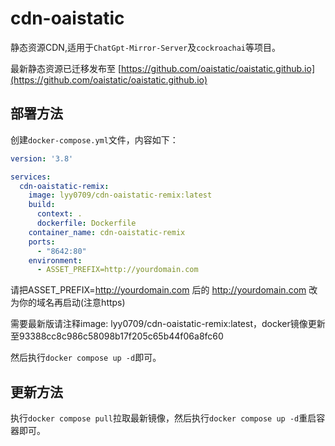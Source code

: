 # cdn-oaistatic
静态资源CDN,适用于`ChatGpt-Mirror-Server`及`cockroachai`等项目。

最新静态资源已迁移发布至 [https://github.com/oaistatic/oaistatic.github.io](https://github.com/oaistatic/oaistatic.github.io)

## 部署方法

创建`docker-compose.yml`文件，内容如下：

```yaml
version: '3.8'

services:
  cdn-oaistatic-remix:
    image: lyy0709/cdn-oaistatic-remix:latest
    build:
      context: .
      dockerfile: Dockerfile
    container_name: cdn-oaistatic-remix
    ports:
      - "8642:80"
    environment:
      - ASSET_PREFIX=http://yourdomain.com
```
请把ASSET_PREFIX=http://yourdomain.com 后的 http://yourdomain.com 改为你的域名再启动(注意https)

需要最新版请注释image: lyy0709/cdn-oaistatic-remix:latest，docker镜像更新至93388cc8c986c58098b17f205c65b44f06a8fc60

然后执行`docker compose up -d`即可。

## 更新方法

执行`docker compose pull`拉取最新镜像，然后执行`docker compose up -d`重启容器即可。
